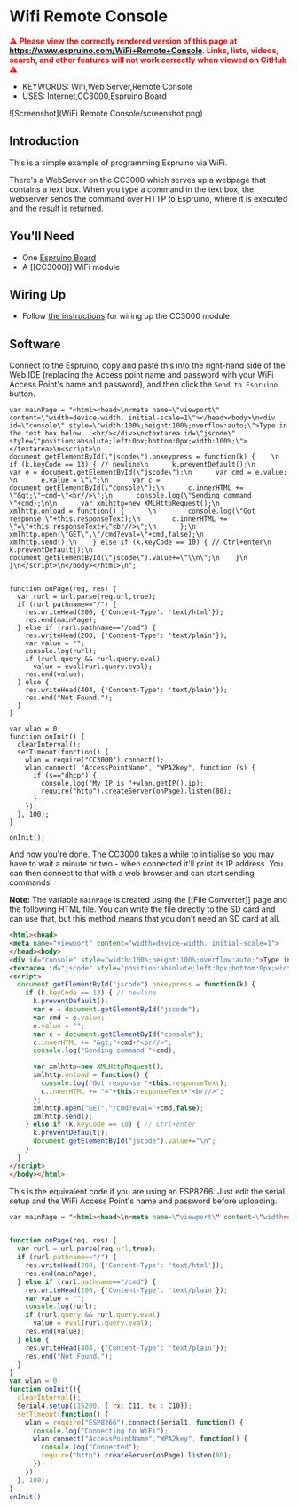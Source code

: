 <!--- Copyright (c) 2013 Gordon Williams, Pur3 Ltd. See the file LICENSE for copying permission. -->
Wifi Remote Console
===============================

<span style="color:red">:warning: **Please view the correctly rendered version of this page at https://www.espruino.com/WiFi+Remote+Console. Links, lists, videos, search, and other features will not work correctly when viewed on GitHub** :warning:</span>

* KEYWORDS: Wifi,Web Server,Remote Console
* USES: Internet,CC3000,Espruino Board

![Screenshot](WiFi Remote Console/screenshot.png)

Introduction
-----------

This is a simple example of programming Espruino via WiFi. 

There's a WebServer on the CC3000 which serves up a webpage that contains a text box. When you type a command in the text box, the webserver sends the command over HTTP to Espruino, where it is executed and the result is returned. 

You'll Need
----------

* One [Espruino Board](/EspruinoBoard)
* A [[CC3000]] WiFi module

Wiring Up
--------

* Follow [the instructions](/CC3000) for wiring up the CC3000 module

Software
-------

Connect to the Espruino, copy and paste this into the right-hand side of the Web IDE (replacing the Access point name and password with your WiFi Access Point's name and password), and then click the `Send to Espruino` button.

```
var mainPage = "<html><head>\n<meta name=\"viewport\" content=\"width=device-width, initial-scale=1\"></head><body>\n<div id=\"console\" style=\"width:100%;height:100%;overflow:auto;\">Type in the text box below...<br/></div>\n<textarea id=\"jscode\" style=\"position:absolute;left:0px;bottom:0px;width:100%;\"></textarea>\n<script>\n  document.getElementById(\"jscode\").onkeypress = function(k) {    \n    if (k.keyCode == 13) { // newline\n      k.preventDefault();\n      var e = document.getElementById(\"jscode\");\n      var cmd = e.value;    \n      e.value = \"\";\n      var c = document.getElementById(\"console\");\n      c.innerHTML += \"&gt;\"+cmd+\"<br//>\";\n      console.log(\"Sending command \"+cmd);\n\n      var xmlhttp=new XMLHttpRequest();\n      xmlhttp.onload = function() {      \n        console.log(\"Got response \"+this.responseText);\n        c.innerHTML += \"=\"+this.responseText+\"<br//>\";\n      };\n      xmlhttp.open(\"GET\",\"/cmd?eval=\"+cmd,false);\n      xmlhttp.send();\n    } else if (k.keyCode == 10) { // Ctrl+enter\n      k.preventDefault();\n      document.getElementById(\"jscode\").value+=\"\\n\";\n    }\n  }\n</script>\n</body></html>\n";


function onPage(req, res) {
  var rurl = url.parse(req.url,true);
  if (rurl.pathname=="/") {
    res.writeHead(200, {'Content-Type': 'text/html'});
    res.end(mainPage);
  } else if (rurl.pathname=="/cmd") {
    res.writeHead(200, {'Content-Type': 'text/plain'});
    var value = "";
    console.log(rurl);
    if (rurl.query && rurl.query.eval)
      value = eval(rurl.query.eval);
    res.end(value);
  } else {
    res.writeHead(404, {'Content-Type': 'text/plain'});
    res.end("Not Found.");
  }
}

var wlan = 0;
function onInit() {
  clearInterval();
  setTimeout(function() {
    wlan = require("CC3000").connect();
    wlan.connect( "AccessPointName", "WPA2key", function (s) { 
      if (s=="dhcp") {
        console.log("My IP is "+wlan.getIP().ip);
        require("http").createServer(onPage).listen(80);
      }
    });
  }, 100);
}

onInit();
```

And now you're done. The CC3000 takes a while to initialise so you may have to wait a minute or two - when connected it'll print its IP address. You can then connect to that with a web browser and can start sending commands!

**Note:** The variable `mainPage` is created using the [[File Converter]] page and the following HTML file. You can write the file directly to the SD card and can use that, but this method means that you don't need an SD card at all.

```HTML
<html><head>
<meta name="viewport" content="width=device-width, initial-scale=1">
</head><body>
<div id="console" style="width:100%;height:100%;overflow:auto;">Type in the text box below...<br/></div>
<textarea id="jscode" style="position:absolute;left:0px;bottom:0px;width:100%;"></textarea>
<script>
  document.getElementById("jscode").onkeypress = function(k) {    
    if (k.keyCode == 13) { // newline
      k.preventDefault();
      var e = document.getElementById("jscode");
      var cmd = e.value;    
      e.value = "";
      var c = document.getElementById("console");
      c.innerHTML += "&gt;"+cmd+"<br//>";
      console.log("Sending command "+cmd);

      var xmlhttp=new XMLHttpRequest();
      xmlhttp.onload = function() {
        console.log("Got response "+this.responseText);
        c.innerHTML += "="+this.responseText+"<br//>";
      };
      xmlhttp.open("GET","/cmd?eval="+cmd,false);
      xmlhttp.send();
    } else if (k.keyCode == 10) { // Ctrl+enter
      k.preventDefault();
      document.getElementById("jscode").value+="\n";
    }
  }
</script>
</body></html>
```
This is the equivalent code if you are using an ESP8266. Just edit the serial setup and the WiFi Access Point's name and password before uploading.
```HTML
var mainPage = "<html><head>\n<meta name=\"viewport\" content=\"width=device-width, initial-scale=1\"></head><body>\n<div id=\"console\" style=\"width:100%;height:100%;overflow:auto;\">Type in the text box below...<br/></div>\n<textarea id=\"jscode\" style=\"position:absolute;left:0px;bottom:0px;width:100%;\"></textarea>\n<script>\n  document.getElementById(\"jscode\").onkeypress = function(k) {    \n    if (k.keyCode == 13) { // newline\n      k.preventDefault();\n      var e = document.getElementById(\"jscode\");\n      var cmd = e.value;    \n      e.value = \"\";\n      var c = document.getElementById(\"console\");\n      c.innerHTML += \"&gt;\"+cmd+\"<br//>\";\n      console.log(\"Sending command \"+cmd);\n\n      var xmlhttp=new XMLHttpRequest();\n      xmlhttp.onload = function() {      \n        console.log(\"Got response \"+this.responseText);\n        c.innerHTML += \"=\"+this.responseText+\"<br//>\";\n      };\n      xmlhttp.open(\"GET\",\"/cmd?eval=\"+cmd,false);\n      xmlhttp.send();\n    } else if (k.keyCode == 10) { // Ctrl+enter\n      k.preventDefault();\n      document.getElementById(\"jscode\").value+=\"\\n\";\n    }\n  }\n</script>\n</body></html>\n";


function onPage(req, res) {
  var rurl = url.parse(req.url,true);
  if (rurl.pathname=="/") {
    res.writeHead(200, {'Content-Type': 'text/html'});
    res.end(mainPage);
  } else if (rurl.pathname=="/cmd") {
    res.writeHead(200, {'Content-Type': 'text/plain'});
    var value = "";
    console.log(rurl);
    if (rurl.query && rurl.query.eval)
      value = eval(rurl.query.eval);
    res.end(value);
  } else {
    res.writeHead(404, {'Content-Type': 'text/plain'});
    res.end("Not Found.");
  }
}
var wlan = 0;
function onInit(){
  clearInterval();
  Serial4.setup(115200, { rx: C11, tx : C10});
  setTimeout(function() {
    wlan = require("ESP8266").connect(Serial1, function() {
      console.log("Connecting to WiFi");
      wlan.connect("AccessPointName","WPA2key", function() {
        console.log("Connected");
        require("http").createServer(onPage).listen(80);
      });
    });
  }, 100);
}
onInit()
```
